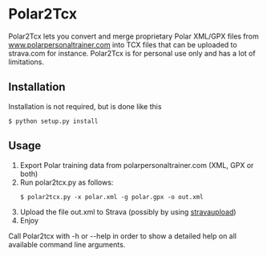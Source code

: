 # Polar2Tcx

Polar2Tcx lets you convert and merge proprietary Polar XML/GPX files from
www.polarpersonaltrainer.com into TCX files that can be uploaded to strava.com
for instance. Polar2Tcx is for personal use only and has a lot of limitations.

## Installation
Installation is not required, but is done like this

```
$ python setup.py install
```

## Usage
1. Export Polar training data from polarpersonaltrainer.com (XML, GPX or both)
2. Run polar2tcx.py as follows:
   ```
   $ polar2tcx.py -x polar.xml -g polar.gpx -o out.xml
   ```
3. Upload the file out.xml to Strava (possibly by using
   [stravaupload](https://github.com/marthinsen/stravaupload))
4. Enjoy

Call Polar2tcx with -h or --help in order to show a detailed help on all
available command line arguments.
